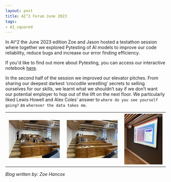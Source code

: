 ```yaml
---
layout: post
title: AI^2 Forum June 2023
tags:
- AI_squared
---
```


In AI^2 the June 2023 edition Zoe and Jason hosted a testathon session where together we explored Pytesting of AI models to improve our code reliability, reduce bugs and increase our error finding efficiency.

If you'd like to find out more about Pytesting, you can access our interactive notebook [here](https://github.com/ZoeHancox/ML_pytesting_tutorial).

In the second half of the session we improved our elevator pitches. From sharing our deepest darkest ‘crocodile wrestling’ secrets to selling ourselves for our skills, we learnt what we shouldn’t say if we don’t want our potential employer to hop out of the lift on the next floor. We particularly liked Lewis Howell and Alex Coles’ answer to `where do you see yourself going?` as `wherever the data takes me`.

<table> 
  <tr>
    <th><img src="/images/AI2_june23_1.png" style="max-width: 95%;" /></th>
    <th><img src="/images/AI2_june23_2.png" style="max-width: 95%;" /></th>
    <th><img src="/images/AI2_june23_3.png" style="max-width: 95%;" /></th>
  </tr>
</table>

*Blog written by: Zoe Hancox*

